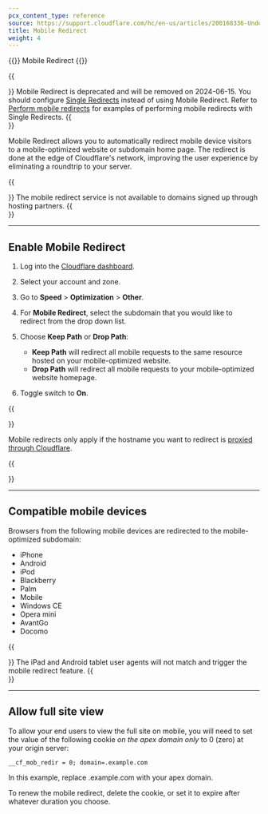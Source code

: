 ```yaml
---
pcx_content_type: reference
source: https://support.cloudflare.com/hc/en-us/articles/200168336-Understanding-Cloudflare-Mobile-Redirect
title: Mobile Redirect
weight: 4
---
```


{{<heading-pill style="deprecated">}} Mobile Redirect {{</heading-pill>}}

{{<Aside type="warning" header="Deprecation notice">}}
Mobile Redirect is deprecated and will be removed on 2024-06-15. You should configure [Single Redirects](/rules/url-forwarding/single-redirects/) instead of using Mobile Redirect. Refer to [Perform mobile redirects](/rules/url-forwarding/single-redirects/examples/#perform-mobile-redirects) for examples of performing mobile redirects with Single Redirects.
{{</Aside>}}

Mobile Redirect allows you to automatically redirect mobile device visitors to a mobile-optimized website or subdomain home page. The redirect is done at the edge of Cloudflare's network, improving the user experience by eliminating a roundtrip to your server.

{{<Aside type="note">}}
The mobile redirect service is not available to domains signed up
through hosting partners.
{{</Aside>}}
___

## Enable Mobile Redirect

1. Log into the [Cloudflare dashboard](https://dash.cloudflare.com).
2. Select your account and zone.
3. Go to **Speed** > **Optimization** > **Other**.
4. For **Mobile Redirect**, select the subdomain that you would like to redirect from the drop down list.
5. Choose **Keep Path** or **Drop Path**:

    - **Keep Path** will redirect all mobile requests to the same resource hosted on your mobile-optimized website. 
    - **Drop Path** will redirect all mobile requests to your mobile-optimized website homepage.

6. Toggle switch to **On**.

{{<Aside type="note">}}

Mobile redirects only apply if the hostname you want to redirect is [proxied through Cloudflare](/dns/manage-dns-records/reference/proxied-dns-records/).

{{</Aside>}}

___

## Compatible mobile devices

Browsers from the following mobile devices are redirected to the mobile-optimized subdomain:

-   iPhone
-   Android
-   iPod
-   Blackberry
-   Palm
-   Mobile
-   Windows CE
-   Opera mini
-   AvantGo
-   Docomo

{{<Aside type="note">}}
The iPad and Android tablet user agents will not match and trigger the mobile redirect feature.
{{</Aside>}}

___

## Allow full site view

To allow your end users to view the full site on mobile, you will need to set the value of the following cookie _on the apex domain only_ to 0 (zero) at your origin server:

`__cf_mob_redir = 0; domain=.example.com`

In this example, replace .example.com with your apex domain.

To renew the mobile redirect, delete the cookie, or set it to expire after whatever duration you choose.
